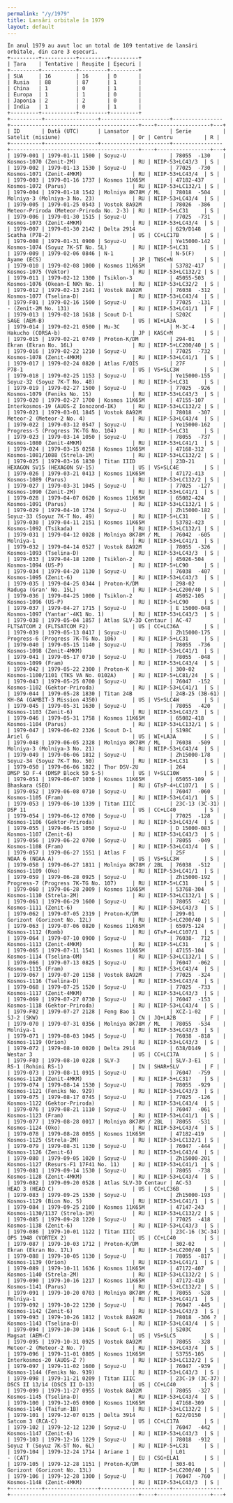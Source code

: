 ```yaml
---
permalink: "/y/1979"
title: Lansări orbitale în 1979
layout: default
---
```


    În anul 1979 au avut loc un total de 109 tentative de lansări orbitale, din care 3 eșecuri.
    +---------+-----------+---------+---------+
    | Țara    | Tentative | Reușite | Eșecuri |
    +---------+-----------+---------+---------+
    | SUA     | 16        | 16      | 0       |
    | Rusia   | 88        | 87      | 1       |
    | China   | 1         | 0       | 1       |
    | Europa  | 1         | 1       | 0       |
    | Japonia | 2         | 2       | 0       |
    | India   | 1         | 0       | 1       |
    +---------+-----------+---------+---------+
    +----------+-----------------+----------------------+----------------+-----------------------------------------+----+-----------------+---+
    | ID       | Dată (UTC)      | Lansator             | Serie          | Satelit (misiune)                       | Or | Centru          | R |
    +----------+-----------------+----------------------+----------------+-----------------------------------------+----+-----------------+---+
    | 1979-001 | 1979-01-11 1500 | Soyuz-U              | 78055  -130    | Kosmos-1070 (Zenit-2M)                  | RU | NIIP-53+LC43/3  | S |
    | 1979-002 | 1979-01-13 1530 | Soyuz-U              | 77025  -730    | Kosmos-1071 (Zenit-4MKM)                | RU | NIIP-53+LC43/4  | S |
    | 1979-003 | 1979-01-16 1737 | Kosmos 11K65M        | 47182-437      | Kosmos-1072 (Parus)                     | RU | NIIP-53+LC132/1 | S |
    | 1979-004 | 1979-01-18 1542 | Molniya 8K78M / ML   | 78018  -504    | Molniya-3 (Molniya-3 No. 23)            | RU | NIIP-53+LC43/4  | S |
    | 1979-005 | 1979-01-25 0543 | Vostok 8A92M         | 78026  -386    | Meteor-Priroda (Meteor-Priroda No. 2-3) | RU | NIIP-5+LC31     | S |
    | 1979-006 | 1979-01-30 1515 | Soyuz-U              | 77025  -731    | Kosmos-1073 (Zenit-4MKM)                | RU | NIIP-53+LC43/4  | S |
    | 1979-007 | 1979-01-30 2142 | Delta 2914           | 629/D148       | Scatha (P78-2)                          | US | CC+LC17B        | S |
    | 1979-008 | 1979-01-31 0900 | Soyuz-U              | Ye15000-142    | Kosmos-1074 (Soyuz 7K-ST No. 5L)        | RU | NIIP-5+LC31     | S |
    | 1979-009 | 1979-02-06 0846 | N-1                  | N-5(F)         | Ayame (ECS)                             | JP | TNSC+N          | S |
    | 1979-010 | 1979-02-08 1000 | Kosmos 11K65M        | 53782-417      | Kosmos-1075 (Vektor)                    | RU | NIIP-53+LC132/2 | S |
    | 1979-011 | 1979-02-12 1300 | Tsiklon-3            | 45055-503      | Kosmos-1076 (Okean-E NKh No. 1)         | RU | NIIP-53+LC32/2  | S |
    | 1979-012 | 1979-02-13 2141 | Vostok 8A92M         | 76038  -312    | Kosmos-1077 (Tselina-D)                 | RU | NIIP-53+LC43/4  | S |
    | 1979-F01 | 1979-02-16 1500 | Soyuz-U              | 77025  -131    | - (Zenit-2M No. 131)                    | RU | NIIP-53+LC41/1  | F |
    | 1979-013 | 1979-02-18 1618 | Scout D-1            | S202C          | SAGE (AEM-B)                            | US | WI+LA3A         | S |
    | 1979-014 | 1979-02-21 0500 | Mu-3C                | M-3C-4         | Hakucho (CORSA-b)                       | JP | KASC+M          | S |
    | 1979-015 | 1979-02-21 0749 | Proton-K/DM          | 294-01         | Ekran (Ekran No. 16L)                   | RU | NIIP-5+LC200/40 | S |
    | 1979-016 | 1979-02-22 1210 | Soyuz-U              | 77025  -732    | Kosmos-1078 (Zenit-4MKM)                | RU | NIIP-53+LC41/1  | S |
    | 1979-017 | 1979-02-24 0820 | Atlas F/OIS          | 27F            | P78-1                                   | US | VS+SLC3W        | S |
    | 1979-018 | 1979-02-25 1153 | Soyuz-U              | Ye15000-155    | Soyuz-32 (Soyuz 7K-T No. 48)            | RU | NIIP-5+LC31     | S |
    | 1979-019 | 1979-02-27 1500 | Soyuz-U              | 77025  -926    | Kosmos-1079 (Feniks No. 15)             | RU | NIIP-53+LC43/3  | S |
    | 1979-020 | 1979-02-27 1700 | Kosmos 11K65M        | 47155-107      | Interkosmos-19 (AUOS-Z Ionozond-IK)     | RU | NIIP-53+LC132/2 | S |
    | 1979-021 | 1979-03-01 1845 | Vostok 8A92M         | 78018  -307    | Meteor-2 (Meteor-2 No. 4)               | RU | NIIP-53+LC43/4  | S |
    | 1979-022 | 1979-03-12 0547 | Soyuz-U              | Ye15000-162    | Progress-5 (Progress 7K-TG No. 104)     | RU | NIIP-5+LC31     | S |
    | 1979-023 | 1979-03-14 1050 | Soyuz-U              | 78055  -737    | Kosmos-1080 (Zenit-4MKM)                | RU | NIIP-53+LC41/1  | S |
    | 1979-024 | 1979-03-15 0258 | Kosmos 11K65M        | 47168-312      | Kosmos-1081/1088 (Strela-1M)            | RU | NIIP-53+LC132/2 | S |
    | 1979-025 | 1979-03-16 1830 | Titan IIID           | 23D-21         | HEXAGON SV15 (HEXAGON SV-15)            | US | VS+SLC4E        | S |
    | 1979-026 | 1979-03-21 0413 | Kosmos 11K65M        | 47172-413      | Kosmos-1089 (Parus)                     | RU | NIIP-53+LC132/2 | S |
    | 1979-027 | 1979-03-31 1045 | Soyuz-U              | 77025  -127    | Kosmos-1090 (Zenit-2M)                  | RU | NIIP-53+LC41/1  | S |
    | 1979-028 | 1979-04-07 0620 | Kosmos 11K65M        | 65082-424      | Kosmos-1091 (Parus)                     | RU | NIIP-53+LC132/1 | S |
    | 1979-029 | 1979-04-10 1734 | Soyuz-U              | Zh15000-182    | Soyuz-33 (Soyuz 7K-T No. 49)            | RU | NIIP-5+LC31     | S |
    | 1979-030 | 1979-04-11 2151 | Kosmos 11K65M        | 53782-423      | Kosmos-1092 (Tsikada)                   | RU | NIIP-53+LC132/1 | S |
    | 1979-031 | 1979-04-12 0028 | Molniya 8K78M / ML   | 76042  -605    | Molniya-1                               | RU | NIIP-53+LC41/1  | S |
    | 1979-032 | 1979-04-14 0527 | Vostok 8A92M         | 78055  -326    | Kosmos-1093 (Tselina-D)                 | RU | NIIP-53+LC43/3  | S |
    | 1979-033 | 1979-04-18 1200 | Tsiklon-2            | 45026-504      | Kosmos-1094 (US-P)                      | RU | NIIP-5+LC90     | S |
    | 1979-034 | 1979-04-20 1130 | Soyuz-U              | 76038  -407    | Kosmos-1095 (Zenit-6)                   | RU | NIIP-53+LC43/3  | S |
    | 1979-035 | 1979-04-25 0344 | Proton-K/DM          | 298-02         | Raduga (Gran' No. 15L)                  | RU | NIIP-5+LC200/40 | S |
    | 1979-036 | 1979-04-25 1000 | Tsiklon-2            | 45052-105      | Kosmos-1096 (US-P)                      | RU | NIIP-5+LC90     | S |
    | 1979-037 | 1979-04-27 1715 | Soyuz-U              | E 15000-048    | Kosmos-1097 (Yantar'-4K1 No. 1)         | RU | NIIP-53+LC43/3  | S |
    | 1979-038 | 1979-05-04 1857 | Atlas SLV-3D Centaur | AC-47          | FLTSATCOM 2 (FLTSATCOM F2)              | US | CC+LC36A        | S |
    | 1979-039 | 1979-05-13 0417 | Soyuz-U              | Zh15000-175    | Progress-6 (Progress 7K-TG No. 106)     | RU | NIIP-5+LC31     | S |
    | 1979-040 | 1979-05-15 1140 | Soyuz-U              | 78055  -736    | Kosmos-1098 (Zenit-4MKM)                | RU | NIIP-53+LC41/1  | S |
    | 1979-041 | 1979-05-17 0710 | Soyuz-U              | 78055  -048    | Kosmos-1099 (Fram)                      | RU | NIIP-53+LC43/4  | S |
    | 1979-042 | 1979-05-22 2300 | Proton-K             | 300-02         | Kosmos-1100/1101 (TKS VA No. 0102A)     | RU | NIIP-5+LC81/24  | S |
    | 1979-043 | 1979-05-25 0700 | Soyuz-U              | 76047  -152    | Kosmos-1102 (Gektor-Priroda)            | RU | NIIP-53+LC41/1  | S |
    | 1979-044 | 1979-05-28 1830 | Titan 24B            | 24B-25 (3B-61) | KH-8A (GAMBIT-3 Mission 4350)           | US | VS+SLC4W        | S |
    | 1979-045 | 1979-05-31 1630 | Soyuz-U              | 78055  -420    | Kosmos-1103 (Zenit-6)                   | RU | NIIP-53+LC43/3  | S |
    | 1979-046 | 1979-05-31 1758 | Kosmos 11K65M        | 65082-418      | Kosmos-1104 (Parus)                     | RU | NIIP-53+LC132/1 | S |
    | 1979-047 | 1979-06-02 2326 | Scout D-1            | S198C          | Ariel 6                                 | US | WI+LA3A         | S |
    | 1979-048 | 1979-06-05 2328 | Molniya 8K78M / ML   | 76038  -509    | Molniya-3 (Molniya-3 No. 21)            | RU | NIIP-53+LC43/4  | S |
    | 1979-049 | 1979-06-06 1812 | Soyuz-U              | Zh15000-178    | Soyuz-34 (Soyuz 7K-T No. 50)            | RU | NIIP-5+LC31     | S |
    | 1979-050 | 1979-06-06 1822 | Thor DSV-2U          | 264            | DMSP 5D F-4 (DMSP Block 5D S-5)         | US | V+SLC10W        | S |
    | 1979-051 | 1979-06-07 1030 | Kosmos 11K65M        | 65055-109      | Bhaskara (SEO)                          | RU | GTsP-4+LC107/1  | S |
    | 1979-052 | 1979-06-08 0710 | Soyuz-U              | 76047  -060    | Kosmos-1105 (Fram)                      | RU | NIIP-53+LC41/1  | S |
    | 1979-053 | 1979-06-10 1339 | Titan IIIC           | 23C-13 (3C-31) | DSP 11                                  | US | CC+LC40         | S |
    | 1979-054 | 1979-06-12 0700 | Soyuz-U              | 77025  -128    | Kosmos-1106 (Gektor-Priroda)            | RU | NIIP-53+LC43/4  | S |
    | 1979-055 | 1979-06-15 1050 | Soyuz-U              | D 15000-083    | Kosmos-1107 (Zenit-6)                   | RU | NIIP-53+LC43/3  | S |
    | 1979-056 | 1979-06-22 0700 | Soyuz-U              | 78055  -049    | Kosmos-1108 (Fram)                      | RU | NIIP-53+LC43/4  | S |
    | 1979-057 | 1979-06-27 1551 | Atlas F              | 25F            | NOAA 6 (NOAA A)                         | US | VS+SLC3W        | S |
    | 1979-058 | 1979-06-27 1811 | Molniya 8K78M / 2BL  | 76038  -512    | Kosmos-1109 (Oko)                       | RU | NIIP-53+LC41/1  | S |
    | 1979-059 | 1979-06-28 0925 | Soyuz-U              | Zh15000-192    | Progress-7 (Progress 7K-TG No. 107)     | RU | NIIP-5+LC31     | S |
    | 1979-060 | 1979-06-28 2009 | Kosmos 11K65M        | 53768-304      | Kosmos-1110 (Strela-2M)                 | RU | NIIP-53+LC132/1 | S |
    | 1979-061 | 1979-06-29 1600 | Soyuz-U              | 78055  -421    | Kosmos-1111 (Zenit-6)                   | RU | NIIP-53+LC43/3  | S |
    | 1979-062 | 1979-07-05 2319 | Proton-K/DM          | 299-01         | Gorizont (Gorizont No. 12L)             | RU | NIIP-5+LC200/40 | S |
    | 1979-063 | 1979-07-06 0820 | Kosmos 11K65M        | 65075-124      | Kosmos-1112 (Romb)                      | RU | GTsP-4+LC107/1  | S |
    | 1979-064 | 1979-07-10 0900 | Soyuz-U              | 76038-  712    | Kosmos-1113 (Zenit-4MKM)                | RU | NIIP-5+LC31     | S |
    | 1979-065 | 1979-07-11 1541 | Kosmos 11K65M        | 47155-104      | Kosmos-1114 (Tselina-OM)                | RU | NIIP-53+LC132/1 | S |
    | 1979-066 | 1979-07-13 0825 | Soyuz-U              | 76047  -062    | Kosmos-1115 (Fram)                      | RU | NIIP-53+LC43/4  | S |
    | 1979-067 | 1979-07-20 1158 | Vostok 8A92M         | 77025  -324    | Kosmos-1116 (Tselina-D)                 | RU | NIIP-53+LC43/4  | S |
    | 1979-068 | 1979-07-25 1520 | Soyuz-U              | 77025  -733    | Kosmos-1117 (Zenit-4MKM)                | RU | NIIP-53+LC43/3  | S |
    | 1979-069 | 1979-07-27 0730 | Soyuz-U              | 76047  -153    | Kosmos-1118 (Gektor-Priroda)            | RU | NIIP-53+LC43/4  | S |
    | 1979-F02 | 1979-07-27 2128 | Feng Bao 1           | XCZ-1-02       | SJ-2 (SKW)                              | CN | JQ+LA2B         | F |
    | 1979-070 | 1979-07-31 0356 | Molniya 8K78M / ML   | 78055  -534    | Molniya-1                               | RU | NIIP-53+LC43/3  | S |
    | 1979-071 | 1979-08-03 1045 | Soyuz-U              | 76038  -818    | Kosmos-1119 (Orion)                     | RU | NIIP-53+LC43/3  | S |
    | 1979-072 | 1979-08-10 0020 | Delta 2914           | 638/D149       | Westar 3                                | US | CC+LC17A        | S |
    | 1979-F03 | 1979-08-10 0228 | SLV-3                | SLV-3-E1       | RS-1 (Rohini RS-1)                      | IN | SHAR+SLV        | F |
    | 1979-073 | 1979-08-11 0915 | Soyuz-U              | 76047  -759    | Kosmos-1120 (Zenit-4MKM)                | RU | NIIP-5+LC31?    | S |
    | 1979-074 | 1979-08-14 1530 | Soyuz-U              | 78055  -929    | Kosmos-1121 (Feniks No. 929)            | RU | NIIP-53+LC43/3  | S |
    | 1979-075 | 1979-08-17 0745 | Soyuz-U              | 77025  -126    | Kosmos-1122 (Gektor-Priroda)            | RU | NIIP-53+LC43/4  | S |
    | 1979-076 | 1979-08-21 1110 | Soyuz-U              | 76047  -061    | Kosmos-1123 (Fram)                      | RU | NIIP-53+LC41/1  | S |
    | 1979-077 | 1979-08-28 0017 | Molniya 8K78M / 2BL  | 78055  -531    | Kosmos-1124 (Oko)                       | RU | NIIP-53+LC43/4  | S |
    | 1979-078 | 1979-08-28 0055 | Kosmos 11K65M        | 47182-419      | Kosmos-1125 (Strela-2M)                 | RU | NIIP-53+LC132/1 | S |
    | 1979-079 | 1979-08-31 1130 | Soyuz-U              | 76047  -444    | Kosmos-1126 (Zenit-6)                   | RU | NIIP-53+LC43/4  | S |
    | 1979-080 | 1979-09-05 1020 | Soyuz-U              | Zh15000-201    | Kosmos-1127 (Resurs-F1 17F41 No. 11)    | RU | NIIP-53+LC41/1  | S |
    | 1979-081 | 1979-09-14 1530 | Soyuz-U              | 78055  -738    | Kosmos-1128 (Zenit-4MKM)                | RU | NIIP-53+LC43/4  | S |
    | 1979-082 | 1979-09-20 0528 | Atlas SLV-3D Centaur | AC-53          | HEAO 3 (HEAO C)                         | US | CC+LC36B        | S |
    | 1979-083 | 1979-09-25 1530 | Soyuz-U              | Zh15000-193    | Kosmos-1129 (Bion No. 5)                | RU | NIIP-53+LC41/1  | S |
    | 1979-084 | 1979-09-25 2100 | Kosmos 11K65M        | 47147-243      | Kosmos-1130/1137 (Strela-1M)            | RU | NIIP-53+LC132/2 | S |
    | 1979-085 | 1979-09-28 1220 | Soyuz-U              | 77025  -418    | Kosmos-1138 (Zenit-6)                   | RU | NIIP-53+LC43/3  | S |
    | 1979-086 | 1979-10-01 1122 | Titan IIIC           | 23C-16 (3C-34) | OPS 1948 (VORTEX 2)                     | US | CC+LC40         | S |
    | 1979-087 | 1979-10-03 1712 | Proton-K/DM          | 302-02         | Ekran (Ekran No. 17L)                   | RU | NIIP-5+LC200/40 | S |
    | 1979-088 | 1979-10-05 1130 | Soyuz-U              | 78055  -817    | Kosmos-1139 (Orion)                     | RU | NIIP-53+LC41/1  | S |
    | 1979-089 | 1979-10-11 1636 | Kosmos 11K65M        | 47172-407      | Kosmos-1140 (Strela-2M)                 | RU | NIIP-53+LC132/2 | S |
    | 1979-090 | 1979-10-16 1217 | Kosmos 11K65M        | 47172-410      | Kosmos-1141 (Parus)                     | RU | NIIP-53+LC132/2 | S |
    | 1979-091 | 1979-10-20 0703 | Molniya 8K78M / ML   | 78055  -528    | Molniya-1                               | RU | NIIP-53+LC41/1  | S |
    | 1979-092 | 1979-10-22 1230 | Soyuz-U              | 76047  -445    | Kosmos-1142 (Zenit-6)                   | RU | NIIP-53+LC43/3  | S |
    | 1979-093 | 1979-10-26 1812 | Vostok 8A92M         | 78018  -306 ?  | Kosmos-1143 (Tselina-D)                 | RU | NIIP-53+LC43/4  | S |
    | 1979-094 | 1979-10-30 1416 | Scout G-1            | S203C          | Magsat (AEM-C)                          | US | VS+SLC5         | S |
    | 1979-095 | 1979-10-31 0925 | Vostok 8A92M         | 78055  -328    | Meteor-2 (Meteor-2 No. 7)               | RU | NIIP-53+LC43/4  | S |
    | 1979-096 | 1979-11-01 0805 | Kosmos 11K65M        | 53755-105      | Interkosmos-20 (AUOS-Z ?)               | RU | NIIP-53+LC132/2 | S |
    | 1979-097 | 1979-11-02 1600 | Soyuz-U              | 76047  -939    | Kosmos-1144 (Feniks No. 939)            | RU | NIIP-53+LC43/3  | S |
    | 1979-098 | 1979-11-21 0209 | Titan IIIC           | 23C-19 (3C-37) | DSCS II 13/14 (DSCS II D-13)            | US | CC+LC40         | S |
    | 1979-099 | 1979-11-27 0955 | Vostok 8A92M         | 78055  -327    | Kosmos-1145 (Tselina-D)                 | RU | NIIP-53+LC43/4  | S |
    | 1979-100 | 1979-12-05 0900 | Kosmos 11K65M        | 47168-309      | Kosmos-1146 (Taifun-1B)                 | RU | NIIP-53+LC132/2 | S |
    | 1979-101 | 1979-12-07 0135 | Delta 3914           | 622/D150       | Satcom 3 (RCA-C)                        | US | CC+LC17A        | S |
    | 1979-102 | 1979-12-12 1230 | Soyuz-U              | 76047  -442    | Kosmos-1147 (Zenit-6)                   | RU | NIIP-53+LC43/3  | S |
    | 1979-103 | 1979-12-16 1229 | Soyuz-U              | 78018  -912    | Soyuz T (Soyuz 7K-ST No. 6L)            | RU | NIIP-5+LC31     | S |
    | 1979-104 | 1979-12-24 1714 | Ariane 1             | L01            | - (CAT)                                 | EU | CSG+ELA1        | S |
    | 1979-105 | 1979-12-28 1151 | Proton-K/DM          | 303-01         | Gorizont (Gorizont No. 13L)             | RU | NIIP-5+LC200/40 | S |
    | 1979-106 | 1979-12-28 1300 | Soyuz-U              | 76047  -760    | Kosmos-1148 (Zenit-4MKM)                | RU | NIIP-53+LC43/3  | S |
    +----------+-----------------+----------------------+----------------+-----------------------------------------+----+-----------------+---+

